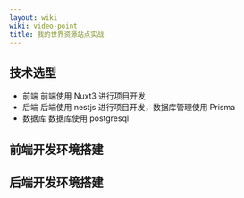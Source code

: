 ```yaml
---
layout: wiki
wiki: video-point
title: 我的世界资源站点实战
---
```


## 技术选型

- 前端
  前端使用 Nuxt3 进行项目开发
- 后端
  后端使用 nestjs 进行项目开发，数据库管理使用 Prisma
- 数据库
  数据库使用 postgresql

## 前端开发环境搭建

## 后端开发环境搭建
